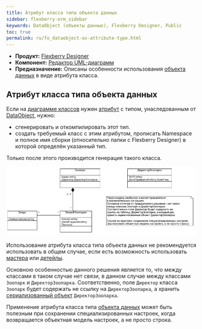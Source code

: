 ```yaml
---
title: Атрибут класса типа объекта данных
sidebar: flexberry-orm_sidebar
keywords: DataObject (объекты данных), Flexberry Designer, Public
toc: true
permalink: ru/fo_dataobject-as-attribute-type.html
---
```

* **Продукт:** [Flexberry Designer](fd_flexberry-designer.html)
* **Компонент:** [Редактор UML-диаграмм](fd_editing-diagram.html)
* **Предназначение:** Описаны особенности использования [объекта данных](fo_dataobject.html) в виде атрибута класса.

## Атрибут класса типа объекта данных

Если на [диаграмме классов](fd_class-diagram.html) нужен [атрибут](fo_attributes-class-data.html) с типом, унаследованным от [DataObject](fo_dataobject.html), нужно:

* сгенерировать и откомпилировать этот тип.
* создать требуемый класс с этим атрибутом, прописать Namespace и полное имя сборки (относительно папки с Flexberry Designer) в которой определён указанный тип.

Только после этого производится генерация такого класса.

![](/images/pages/products/flexberry-orm/data-object-as-attribute-type/data-object-as-attribute-type.gif)

Использование атрибута класса типа объекта данных не рекомендуется использовать в общем случае, если есть возможность использовать [мастера](fd_master-association.html) или [детейлы](fo_detail-associations-and-their-properties.html).

Основною особенностью данного решения является то, что между классами в таком случае нет связи, в данном случае между классами `Зоопарк` и `ДиректорЗоопарка`. Соответственно, поле `Директор` класса `Зоопарк` будет содержать не ссылку на `ДиректорЗоопарка`, а хранить [сериализованный объект](fo_aggregating-function.html) `ДиректорЗоопарка`.

Применение атрибута класса типа [объекта данных](fo_dataobject.html) может быть полезным при сохранении специализированных настроек, когда возвращается объектная модель настроек, а не просто строка.









